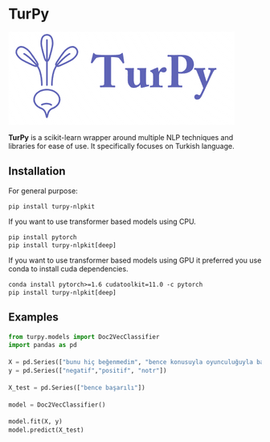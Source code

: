 # TurPy

![Logo](TurPyLogo.png)

**TurPy** is a scikit-learn wrapper around multiple NLP techniques and libraries for ease of use. It specifically focuses on Turkish language.

## Installation

For general purpose:

    pip install turpy-nlpkit

If you want to use transformer based models using CPU.

    pip install pytorch
    pip install turpy-nlpkit[deep]

If you want to use transformer based models using GPU it preferred you use conda to install cuda dependencies.

    conda install pytorch>=1.6 cudatoolkit=11.0 -c pytorch
    pip install turpy-nlpkit[deep]

## Examples

```python
from turpy.models import Doc2VecClassifier
import pandas as pd

X = pd.Series(["bunu hiç beğenmedim", "bence konusuyla oyunculuğuyla başarılı bir film", "boş zamanınız varsa izleyen, kült bir yapıt sayılmaz"])
y = pd.Series(["negatif","positif", "notr"])

X_test = pd.Series(["bence başarılı"])

model = Doc2VecClassifier()

model.fit(X, y)
model.predict(X_test)
```

